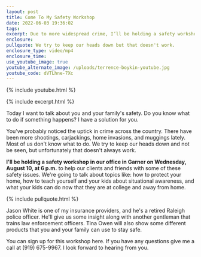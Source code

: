 ```yaml
---
layout: post
title: Come To My Safety Workshop
date: 2022-06-03 19:36:02
tags:
excerpt: Due to more widespread crime, I’ll be holding a safety workshop.
enclosure:
pullquote: We try to keep our heads down but that doesn't work.
enclosure_type: video/mp4
enclosure_time:
use_youtube_image: true
youtube_alternate_image: /uploads/terrence-boykin-youtube.jpg
youtube_code: dVTLhne-7Xc
---
```

{% include youtube.html %}

{% include excerpt.html %}

Today I want to talk about you and your family's safety. Do you know what to do if something happens? I have a solution for you.

You’ve probably noticed the uptick in crime across the country. There have been more shootings, carjackings, home invasions, and muggings lately. Most of us don't know what to do. We try to keep our heads down and not be seen, but unfortunately that doesn't always work.

**I'll be holding a safety workshop in our office in Garner on Wednesday, August 10, at 6 p.m.** to help our clients and friends with some of these safety issues. We're going to talk about topics like: how to protect your home, how to teach yourself and your kids about situational awareness, and what your kids can do now that they are at college and away from home.

{% include pullquote.html %}

Jason White is one of my insurance providers, and he's a retired Raleigh police officer. He'll give us some insight along with another gentleman that trains law enforcement officers. Tina Owen will also show some different products that you and your family can use to stay safe.

You can sign up for this workshop here. If you have any questions give me a call at (919) 675-9967. I look forward to hearing from you.
